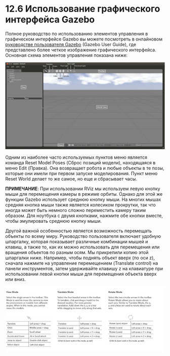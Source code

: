 # 12.6 Использование графического интерфейса Gazebo

Полное руководство по использованию элементов управления в графическом интерфейсе Gazebo вы можете посмотреть в онлайновом [руководстве пользователя Gazebo](http://gazebosim.org/tutorials) \(Gazebo User Guide\), где представлено более четкое изображение графического интерфейса. Основная схема элементов управления показана ниже:

![](.gitbook/assets/image%20%2812%29.png)

Одним из наиболее часто используемых пунктов меню является команда Reset Model Poses \(Сброс позиций модели\), находящаяся в меню Edit \(Правка\). Она возвращает робота и любые объекты в те позы, которые они имели при первом запуске моделирования. Пункт меню Reset World делает то же самое, но еще и сбрасывает часы.

**ПРИМЕЧАНИЕ**: При использовании RViz мы используем левую кнопку мыши для перемещения камеры в режиме орбиты. Однако для этой же функции Gazebo использует среднюю кнопку мыши. На многих мышах средняя кнопка мыши также является колесиком прокрутки, так что иногда может быть немного сложно переместить камеру таким образом. Для ноутбука с двумя кнопками, нажмите обе кнопки вместе, чтобы эмулировать среднюю кнопку мыши.

Другой важной особенностью является возможность перемещать объекты по всему миру. Руководство пользователя включает удобную шпаргалку, которая показывает различные комбинации мышей и клавиш, а также то, как их можно использовать для перемещения или вращения объектов по разным осям. Мы прикрепили копию этой шпаргалки ниже. Например, чтобы поднять объект вверх \(по оси z\), сначала нажмите на управление перемещением \(Translate control\) на панели инструментов, затем удерживайте клавишу z на клавиатуре при использовании левой кнопки мыши для перемещения объекта вверх или вниз.

![](.gitbook/assets/image%20%289%29.png)

